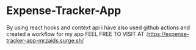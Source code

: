 # Expense-Tracker-App
 By using react hooks and context api
i have also used github actions and created a workflow for my app
FEEL FREE TO VISIT AT :https://expense-tracker-app-mrzaids.surge.sh/
